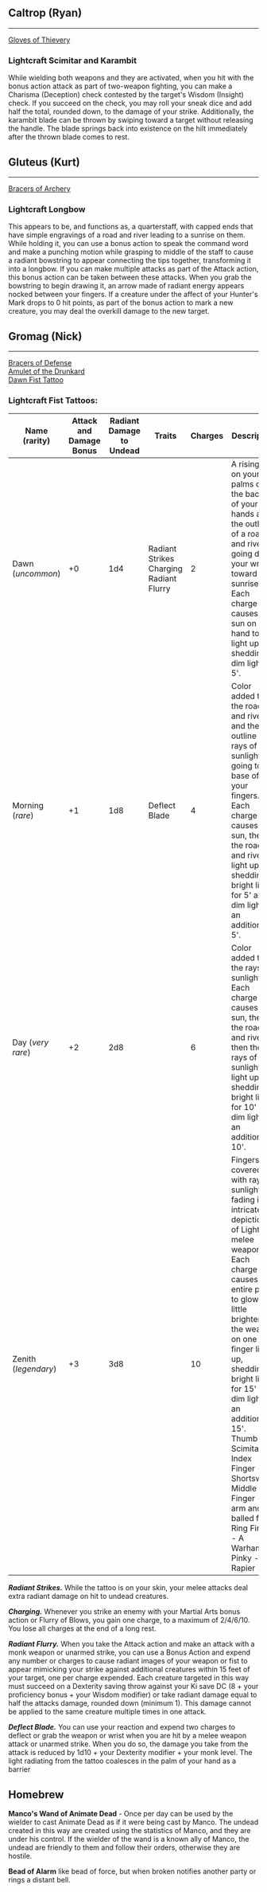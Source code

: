 ## Caltrop (Ryan)
---
[Gloves of Thievery](https://www.dndbeyond.com/magic-items/gloves-of-thievery)<br/>

### Lightcraft Scimitar and Karambit

While wielding both weapons and they are activated, when you hit with the bonus action attack as part of two-weapon fighting, you can make a Charisma (Deception) check contested by the target's Wisdom (Insight) check.  If you succeed on the check, you may roll your sneak dice and add half the total, rounded down, to the damage of your strike.  Additionally, the karambit blade can be thrown by swiping toward a target without releasing the handle.  The blade springs back into existence on the hilt immediately after the thrown blade comes to rest.


## Gluteus (Kurt)
---
[Bracers of Archery](https://www.dndbeyond.com/magic-items/bracers-of-archery)<br/>

### Lightcraft Longbow

This appears to be, and functions as, a quarterstaff, with capped ends that have simple engravings of a road and river leading to a sunrise on them.  While holding it, you can use a bonus action to speak the command word and make a punching motion while grasping to middle of the staff to cause a radiant bowstring to appear connecting the tips together, transforming it into a longbow.  If you can make multiple attacks as part of the Attack action, this bonus action can be taken between these attacks.  When you grab the bowstring to begin drawing it, an arrow made of radiant energy appears nocked between your fingers.  If a creature under the affect of your Hunter's Mark drops to 0 hit points, as part of the bonus action to mark a new creature, you may deal the overkill damage to the new target.


## Gromag (Nick)
---
[Bracers of Defense](https://www.dndbeyond.com/magic-items/bracers-of-defense)<br/>
[Amulet of the Drunkard](https://www.dndbeyond.com/magic-items/amulet-of-the-drunkard)<br/>
[Dawn Fist Tattoo](https://www.dndbeyond.com/magic-items/2620848-dawn-fist-tattoo)<br/>

### Lightcraft Fist Tattoos:

|    Name      (rarity) | Attack and<br/>Damage Bonus | Radiant Damage<br/>to Undead |                                          Traits | Charges | Description
|-----------------------|-----------------------------|------------------------------|-------------------------------------------------|---------|-------------
|    Dawn  (_uncommon_) |                          +0 |                          1d4 | Radiant Strikes<br/>Charging<br/>Radiant Flurry |       2 | A rising sun on your palms of the backs of your hands and the outline of a road and river going down your wrist toward the sunrise.  Each charge causes the sun on one hand to light up, shedding dim light for 5'.
| Morning      (_rare_) |                          +1 |                          1d8 |                                   Deflect Blade |       4 | Color added to the road, and river, and the outline of rays of sunlight going to the base of your fingers.  Each charge causes the sun, then the road and river, to light up, shedding bright light for 5' and dim light for an additional 5'.
|     Day (_very rare_) |                          +2 |                          2d8 |                                                 |       6 | Color added to the rays of sunlight.  Each charge causes the sun, then the road and river, then the rays of sunlight, to light up, shedding bright light for 10' and dim light for an additional 10'.
|  Zenith (_legendary_) |                          +3 |                          3d8 |                                                 |      10 | Fingers are covered with rays of sunlight fading into intricate depictions of Lightcraft melee weapons.  Each charge causes the entire palm to glow a little brighter as the weapon on one finger lights up, shedding bright light for 15' and dim light for an additional 15'.<br/>Thumb - A Scimitar<br/>Index Finger - A Shortsword<br/>Middle Finger - An arm and balled fist<br/>Ring Finger - A Warhammer<br/>Pinky - A Rapier

***Radiant Strikes.*** While the tattoo is on your skin, your melee attacks deal extra radiant damage on hit to undead creatures.

***Charging.*** Whenever you strike an enemy with your Martial Arts bonus action or Flurry of Blows, you gain one charge, to a maximum of 2/4/6/10.  You lose all charges at the end of a long rest.

***Radiant Flurry.*** When you take the Attack action and make an attack with a monk weapon or unarmed strike, you can use a Bonus Action and expend any number or charges to cause radiant images of your weapon or fist to appear mimicking your strike against additional creatures within 15 feet of your target, one per charge expended.  Each creature targeted in this way must succeed on a Dexterity saving throw against your Ki save DC (8 + your proficiency bonus + your Wisdom modifier) or take radiant damage equal to half the attacks damage, rounded down (minimum 1).  This damage cannot be applied to the same creature multiple times in one attack.

***Deflect Blade.*** You can use your reaction and expend two charges to deflect or grab the weapon or wrist when you are hit by a melee weapon attack or unarmed strike. When you do so, the damage you take from the attack is reduced by 1d10 + your Dexterity modifier + your monk level.  The light radiating from the tattoo coalesces in the palm of your hand as a barrier


## Homebrew

**Manco's Wand of Animate Dead** - Once per day can be used by the wielder to cast Animate Dead as if it were being cast by Manco.  The undead created in this way are created using the statistics of Manco, and they are under his control.  If the wielder of the wand is a known ally of Manco, the undead are friendly to them and follow their orders, otherwise they are hostile.

**Bead of Alarm** like bead of force, but when broken notifies another party or rings a distant bell.

